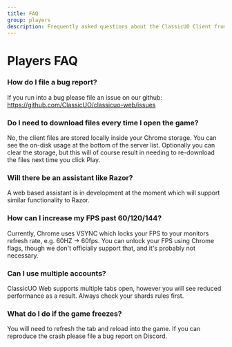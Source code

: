 ```yaml
---
title: FAQ
group: players
description: Frequently asked questions about the ClassicUO Client from players
---
```

# Players FAQ

### How do I file a bug report?

If you run into a bug please file an issue on our github: https://github.com/ClassicUO/classicuo-web/issues

### Do I need to download files every time I open the game?

No, the client files are stored locally inside your Chrome storage. You can see the on-disk usage at the bottom of the server list.
Optionally you can clear the storage, but this will of course result in needing to re-download the files next time you click Play.

### Will there be an assistant like Razor?

A web based assistant is in development at the moment which will support similar functionality to Razor.

### How can I increase my FPS past 60/120/144?

Currently, Chrome uses VSYNC which locks your FPS to your monitors refresh rate, e.g. 60HZ -> 60fps.
You can unlock your FPS using Chrome flags, though we don't officially support that, and it's probably not necessary.

### Can I use multiple accounts?

ClassicUO Web supports multiple tabs open, however you will see reduced performance as a result. 
Always check your shards rules first.

### What do I do if the game freezes?

You will need to refresh the tab and reload into the game. If you can reproduce the crash please file a bug report on Discord.
